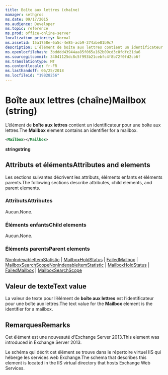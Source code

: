 ```yaml
---
title: Boîte aux lettres (chaîne)
manager: sethgros
ms.date: 09/17/2015
ms.audience: Developer
ms.topic: reference
ms.prod: office-online-server
localization_priority: Normal
ms.assetid: 15a1758e-6a5c-4e85-acb9-374abe81b9c7
description: L’élément de boîte aux lettres contient un identificateur pour une boîte aux lettres.
ms.openlocfilehash: 3bdddd43944aa85f065a162b09cd3c8fdfc21da6
ms.sourcegitcommit: 34041125dc8c5f993b21cebfc4f8b72f0fd2cb6f
ms.translationtype: MT
ms.contentlocale: fr-FR
ms.lasthandoff: 06/25/2018
ms.locfileid: "19828256"
---
```

# <a name="mailbox-string"></a><span data-ttu-id="c9e15-103">Boîte aux lettres (chaîne)</span><span class="sxs-lookup"><span data-stu-id="c9e15-103">Mailbox (string)</span></span>

<span data-ttu-id="c9e15-104">L’élément de **boîte aux lettres** contient un identificateur pour une boîte aux lettres.</span><span class="sxs-lookup"><span data-stu-id="c9e15-104">The **Mailbox** element contains an identifier for a mailbox.</span></span> 
  
```XML
<Mailbox></Mailbox>
```

<span data-ttu-id="c9e15-105">**string**</span><span class="sxs-lookup"><span data-stu-id="c9e15-105">**string**</span></span>

## <a name="attributes-and-elements"></a><span data-ttu-id="c9e15-106">Attributs et éléments</span><span class="sxs-lookup"><span data-stu-id="c9e15-106">Attributes and elements</span></span>

<span data-ttu-id="c9e15-107">Les sections suivantes décrivent les attributs, éléments enfants et éléments parents.</span><span class="sxs-lookup"><span data-stu-id="c9e15-107">The following sections describe attributes, child elements, and parent elements.</span></span>
  
### <a name="attributes"></a><span data-ttu-id="c9e15-108">Attributs</span><span class="sxs-lookup"><span data-stu-id="c9e15-108">Attributes</span></span>

<span data-ttu-id="c9e15-109">Aucun.</span><span class="sxs-lookup"><span data-stu-id="c9e15-109">None.</span></span>
  
### <a name="child-elements"></a><span data-ttu-id="c9e15-110">Éléments enfants</span><span class="sxs-lookup"><span data-stu-id="c9e15-110">Child elements</span></span>

<span data-ttu-id="c9e15-111">Aucun.</span><span class="sxs-lookup"><span data-stu-id="c9e15-111">None.</span></span>
  
### <a name="parent-elements"></a><span data-ttu-id="c9e15-112">Éléments parents</span><span class="sxs-lookup"><span data-stu-id="c9e15-112">Parent elements</span></span>

<span data-ttu-id="c9e15-113">[NonIndexableItemStatistic](nonindexableitemstatistic.md) | [MailboxHoldStatus](mailboxholdstatus.md) | [FailedMailbox](failedmailbox.md) | [MailboxSearchScope](mailboxsearchscope.md)</span><span class="sxs-lookup"><span data-stu-id="c9e15-113">[NonIndexableItemStatistic](nonindexableitemstatistic.md) | [MailboxHoldStatus](mailboxholdstatus.md) | [FailedMailbox](failedmailbox.md) | [MailboxSearchScope](mailboxsearchscope.md)</span></span>
  
## <a name="text-value"></a><span data-ttu-id="c9e15-114">Valeur de texte</span><span class="sxs-lookup"><span data-stu-id="c9e15-114">Text value</span></span>

<span data-ttu-id="c9e15-115">La valeur de texte pour l’élément de **boîte aux lettres** est l’identificateur pour une boîte aux lettres.</span><span class="sxs-lookup"><span data-stu-id="c9e15-115">The text value for the **Mailbox** element is the identifier for a mailbox.</span></span> 
  
## <a name="remarks"></a><span data-ttu-id="c9e15-116">Remarques</span><span class="sxs-lookup"><span data-stu-id="c9e15-116">Remarks</span></span>

<span data-ttu-id="c9e15-117">Cet élément est une nouveauté d'Exchange Server 2013.</span><span class="sxs-lookup"><span data-stu-id="c9e15-117">This element was introduced in Exchange Server 2013.</span></span>
  
<span data-ttu-id="c9e15-118">Le schéma qui décrit cet élément se trouve dans le répertoire virtuel IIS qui héberge les services web Exchange.</span><span class="sxs-lookup"><span data-stu-id="c9e15-118">The schema that describes this element is located in the IIS virtual directory that hosts Exchange Web Services.</span></span>
  

